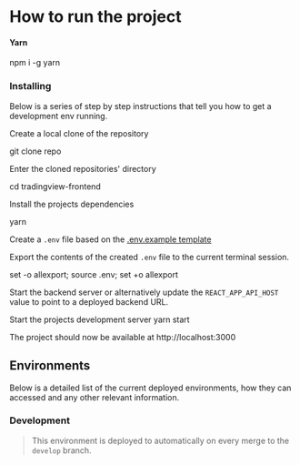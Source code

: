# How to run the project

#### Yarn

npm i -g yarn

### Installing

Below is a series of step by step instructions that tell you how to get a development env running.

Create a local clone of the repository

git clone repo

Enter the cloned repositories' directory

cd tradingview-frontend

Install the projects dependencies

yarn

Create a `.env` file based on the [.env.example template](.env.example)

Export the contents of the created `.env` file to the current terminal session.

set -o allexport; source .env; set +o allexport

Start the backend server or alternatively update the `REACT_APP_API_HOST` value to point to a deployed backend URL.

Start the projects development server
yarn start

The project should now be available at http://localhost:3000

## Environments

Below is a detailed list of the current deployed environments, how they can accessed and any other relevant information.

### Development

> This environment is deployed to automatically on every merge to the `develop` branch.
